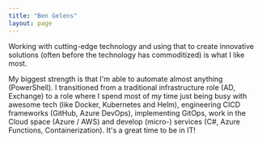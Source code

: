 ```yaml
---
title: "Ben Gelens"
layout: page
---
```


Working with cutting-edge technology and using that to create innovative solutions (often before the technology has commoditized) is what I like most.

My biggest strength is that I'm able to automate almost anything (PowerShell). I transitioned from a traditional infrastructure role (AD, Exchange) to a role where I spend most of my time just being busy with awesome tech (like Docker, Kubernetes and Helm), engineering CICD frameworks (GitHub, Azure DevOps), implementing GitOps, work in the Cloud space (Azure / AWS) and develop (micro-) services (C#, Azure Functions, Containerization). It's a great time to be in IT!

